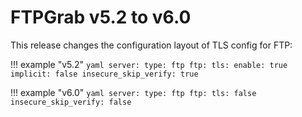 # FTPGrab v5.2 to v6.0

This release changes the configuration layout of TLS config for FTP:

!!! example "v5.2"
    ```yaml
    server:
      type: ftp
      ftp:
        tls:
          enable: true
          implicit: false
          insecure_skip_verify: true
    ```

!!! example "v6.0"
    ```yaml
    server:
      type: ftp
      ftp:
        tls: false
        insecure_skip_verify: false
    ```
